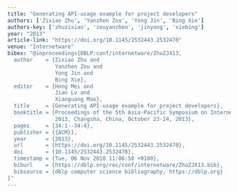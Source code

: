 ```yaml
---
title: "Generating API-usage example for project developers"
authors: ['Zixiao Zhu', 'Yanzhen Zou', 'Yong Jin', 'Bing Xie']
authors-key: ['zhuzixiao', 'zouyanzhen', 'jinyong', 'xiebing']
year: "2013"
article-link: "https://doi.org/10.1145/2532443.2532470"
venue: "Internetware"
bibex: "@inproceedings{DBLP:conf/internetware/ZhuZJX13,
  author    = {Zixiao Zhu and
               Yanzhen Zou and
               Yong Jin and
               Bing Xie},
  editor    = {Hong Mei and
               Jian Lv and
               Xiaoguang Mao},
  title     = {Generating API-usage example for project developers},
  booktitle = {Proceedings of the 5th Asia-Pacific Symposium on Internetware, Internetware
               2013, Changsha, China, October 23-24, 2013},
  pages     = {34:1--34:4},
  publisher = {{ACM}},
  year      = {2013},
  url       = {https://doi.org/10.1145/2532443.2532470},
  doi       = {10.1145/2532443.2532470},
  timestamp = {Tue, 06 Nov 2018 11:06:50 +0100},
  biburl    = {https://dblp.org/rec/conf/internetware/ZhuZJX13.bib},
  bibsource = {dblp computer science bibliography, https://dblp.org}
}"
---
```

